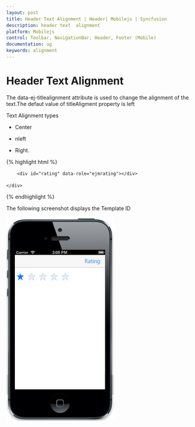 ```yaml
---
layout: post
title: Header Text Alignment | Header| Mobilejs | Syncfusion
description: header text  alignment
platform: Mobilejs
control: Toolbar, NavigationBar, Header, Footer (Mobile)
documentation: ug
keywords: alignment
---
```


# Header Text Alignment

The data-ej-titlealignment  attribute is used to change the alignment of the text.The defaut value of titleAligment property is left

Text Alignment types

* Center

* nleft

* Right.

{% highlight html %}

<div id="header_sample" data-role="ejmheader" data-ej-title="Rating" data-ej-titlealignment="right"> </div>

   <div class="sample">

        <div id="rating" data-role="ejmrating"></div>

    </div>

{% endhighlight %}

The following screenshot displays the Template ID

![](Header-Alignment-images/Header-Alignment-img1.png)